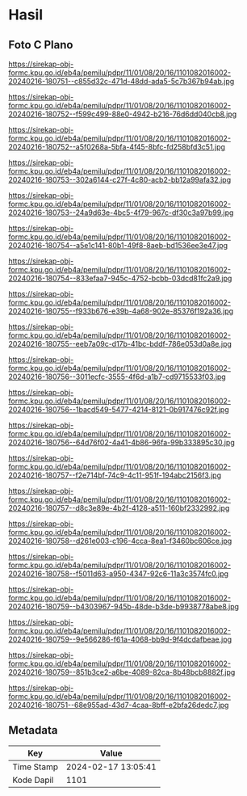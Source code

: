 # Hasil

## Foto C Plano

https://sirekap-obj-formc.kpu.go.id/eb4a/pemilu/pdpr/11/01/08/20/16/1101082016002-20240216-180751--c855d32c-471d-48dd-ada5-5c7b367b94ab.jpg

https://sirekap-obj-formc.kpu.go.id/eb4a/pemilu/pdpr/11/01/08/20/16/1101082016002-20240216-180752--f599c499-88e0-4942-b216-76d6dd040cb8.jpg

https://sirekap-obj-formc.kpu.go.id/eb4a/pemilu/pdpr/11/01/08/20/16/1101082016002-20240216-180752--a5f0268a-5bfa-4f45-8bfc-fd258bfd3c51.jpg

https://sirekap-obj-formc.kpu.go.id/eb4a/pemilu/pdpr/11/01/08/20/16/1101082016002-20240216-180753--302a6144-c27f-4c80-acb2-bb12a99afa32.jpg

https://sirekap-obj-formc.kpu.go.id/eb4a/pemilu/pdpr/11/01/08/20/16/1101082016002-20240216-180753--24a9d63e-4bc5-4f79-967c-df30c3a97b99.jpg

https://sirekap-obj-formc.kpu.go.id/eb4a/pemilu/pdpr/11/01/08/20/16/1101082016002-20240216-180754--a5e1c141-80b1-49f8-8aeb-bd1536ee3e47.jpg

https://sirekap-obj-formc.kpu.go.id/eb4a/pemilu/pdpr/11/01/08/20/16/1101082016002-20240216-180754--833efaa7-945c-4752-bcbb-03dcd81fc2a9.jpg

https://sirekap-obj-formc.kpu.go.id/eb4a/pemilu/pdpr/11/01/08/20/16/1101082016002-20240216-180755--f933b676-e39b-4a68-902e-85376f192a36.jpg

https://sirekap-obj-formc.kpu.go.id/eb4a/pemilu/pdpr/11/01/08/20/16/1101082016002-20240216-180755--eeb7a09c-d17b-41bc-bddf-786e053d0a8e.jpg

https://sirekap-obj-formc.kpu.go.id/eb4a/pemilu/pdpr/11/01/08/20/16/1101082016002-20240216-180756--3011ecfc-3555-4f6d-a1b7-cd9715533f03.jpg

https://sirekap-obj-formc.kpu.go.id/eb4a/pemilu/pdpr/11/01/08/20/16/1101082016002-20240216-180756--1bacd549-5477-4214-8121-0b917476c92f.jpg

https://sirekap-obj-formc.kpu.go.id/eb4a/pemilu/pdpr/11/01/08/20/16/1101082016002-20240216-180756--64d76f02-4a41-4b86-96fa-99b333895c30.jpg

https://sirekap-obj-formc.kpu.go.id/eb4a/pemilu/pdpr/11/01/08/20/16/1101082016002-20240216-180757--f2e714bf-74c9-4c11-951f-194abc2156f3.jpg

https://sirekap-obj-formc.kpu.go.id/eb4a/pemilu/pdpr/11/01/08/20/16/1101082016002-20240216-180757--d8c3e89e-4b2f-4128-a511-160bf2332992.jpg

https://sirekap-obj-formc.kpu.go.id/eb4a/pemilu/pdpr/11/01/08/20/16/1101082016002-20240216-180758--d261e003-c196-4cca-8ea1-f3460bc606ce.jpg

https://sirekap-obj-formc.kpu.go.id/eb4a/pemilu/pdpr/11/01/08/20/16/1101082016002-20240216-180758--f5011d63-a950-4347-92c6-11a3c3574fc0.jpg

https://sirekap-obj-formc.kpu.go.id/eb4a/pemilu/pdpr/11/01/08/20/16/1101082016002-20240216-180759--b4303967-945b-48de-b3de-b9938778abe8.jpg

https://sirekap-obj-formc.kpu.go.id/eb4a/pemilu/pdpr/11/01/08/20/16/1101082016002-20240216-180759--9e566286-f61a-4068-bb9d-9f4dcdafbeae.jpg

https://sirekap-obj-formc.kpu.go.id/eb4a/pemilu/pdpr/11/01/08/20/16/1101082016002-20240216-180759--851b3ce2-a6be-4089-82ca-8b48bcb8882f.jpg

https://sirekap-obj-formc.kpu.go.id/eb4a/pemilu/pdpr/11/01/08/20/16/1101082016002-20240216-180751--68e955ad-43d7-4caa-8bff-e2bfa26dedc7.jpg


## Metadata

| Key        | Value               |
| ---------- | ------------------- |
| Time Stamp | 2024-02-17 13:05:41 |
| Kode Dapil | 1101                |



